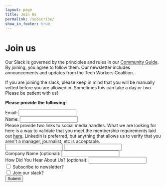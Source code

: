 ```yaml
---
layout: page
title: Join Us
permalink: /subscribe/
show_in_footer: true
---
```


# Join us

Our Slack is governed by the principles and rules in our [Community Guide](/community-guide). By joining, you agree to follow them. Our newsletter includes announcements and updates from the Tech Workers Coalition.

If you are joining the slack, please keep in mind that you will be manually vetted before you are allowed in. Sometimes this can take a day or two. Please be patient with us!


**Please provide the following:**

<form class="join-form" action="https://ancient-ridge-68647.herokuapp.com/signup" method="POST" target="_blank">
  <div>
    <label for="email">Email:</label>
    <input id="email" type="email" required name="email">
  </div>
  <div>
    <label for="name">Name:</label>
    <input id="name" type="text" required name="name">
  </div>
  <div>
    <div>
      <label for="social">Please provide two links to social media handles.</label>
      What we are looking for here is a way to validate that you meet the membership requirements laid out <a href="/community-guide#membership">here</a>. Linkedin is preferred, but anything that allows us to verify that you aren't a manager, journalist, etc is acceptable.
    </div>
    <input id="social" required type="url" name="social_media_1">
    <input type="url" required name="social_media_2">
  </div>
  <div>
    <label for="company_name">Company Name (optional):</label>
    <input id="company_name" type="text" name="company_name">
  </div>
  <div>
    <label for="referrer">How Did You Hear About Us? (optional):</label>
    <input id="referrer" type="text" name="referrer">
  </div>
  <div>
    <input id="subscribeNewsletter" type="checkbox" name="newsletter">
    <label for="subscribeNewsletter">Subscribe to newsletter?</label>
  </div>
  <div>
    <input id="subscribeSlack" type="checkbox" name="slack">
    <label for="subscribeSlack">Join our slack?</label>
  </div>
  <input type="hidden" name="team_id" value="T0M2JM76F" />
  <input type="hidden" name="redirect_uri" value="https://techworkerscoalition.org/slack-thanks" />
  <input type="submit" value="Submit">
</form>
